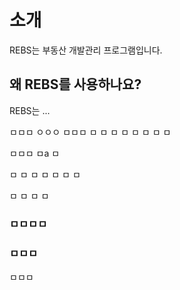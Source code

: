 # 소개

REBS는 부동산 개발관리 프로그램입니다.

## 왜 REBS를 사용하나요?

REBS는 ...

ㅁㅁㅁ
ㅇㅇㅇ
ㅁㅁㅁ
ㅁ
ㅁ
ㅁ
ㅁ
ㅁ
ㅁ
ㅁ
ㅁ

ㅁㅁㅁ
ㅁa
ㅁ

ㅁ
ㅁ
ㅁ
ㅁ
ㅁ
ㅁ
ㅁ

ㅁ
ㅁ
ㅁ
ㅁ

### ㅁㅁㅁㅁ

### ㅁㅁㅁ

ㅁㅁㅁ
